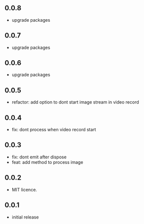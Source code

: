 ## 0.0.8

* upgrade packages
## 0.0.7

* upgrade packages
## 0.0.6

* upgrade packages

## 0.0.5

* refactor: add option to dont start image stream in video record

## 0.0.4

* fix: dont process when video record start

## 0.0.3

* fix: dont emit after dispose
* feat: add method to process image

## 0.0.2

* MIT licence.

## 0.0.1

* initial release

